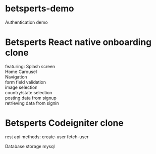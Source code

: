 # betsperts-demo
Authentication demo

# Betsperts React native onboarding clone
featuring: 
  Splash screen<br/>
  Home Carousel<br/>
  Navigation<br/>
  form field validation<br/>
  image selection<br/>
  country/state selection<br/>
  posting data from signup<br/>
  retrieving data from signin
  
# Betsperts Codeigniter clone

  rest api methods:
    create-user
    fetch-user
  
  Database storage mysql
  
  
  
